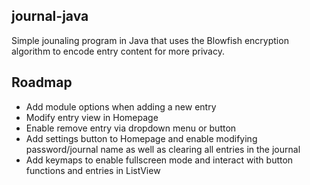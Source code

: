 ## journal-java
Simple jounaling program in Java that uses the Blowfish encryption algorithm to encode entry content for more privacy.

## Roadmap
- Add module options when adding a new entry
- Modify entry view in Homepage
- Enable remove entry via dropdown menu or button
- Add settings button to Homepage and enable modifying password/journal name as well as clearing all entries in the journal
- Add keymaps to enable fullscreen mode and interact with button functions and entries in ListView
